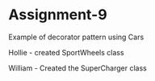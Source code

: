 # Assignment-9
Example of decorator pattern using Cars

Hollie - created SportWheels class

William - Created the SuperCharger class
